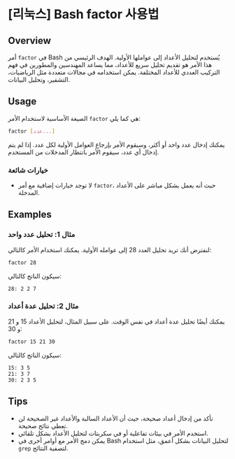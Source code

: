 # [리눅스] Bash factor 사용법

## Overview
أمر `factor` في Bash يُستخدم لتحليل الأعداد إلى عواملها الأولية. الهدف الرئيسي من هذا الأمر هو تقديم تحليل سريع للأعداد، مما يساعد المهندسين والمطورين في فهم التركيب العددي للأعداد المختلفة. يمكن استخدامه في مجالات متعددة مثل الرياضيات، التشفير، وتحليل البيانات.

## Usage
الصيغة الأساسية لاستخدام الأمر `factor` هي كما يلي:

```bash
factor [عدد...]
```

يمكنك إدخال عدد واحد أو أكثر، وسيقوم الأمر بإرجاع العوامل الأولية لكل عدد. إذا لم يتم إدخال أي عدد، سيقوم الأمر بانتظار المدخلات من المستخدم.

### خيارات شائعة
- لا توجد خيارات إضافية مع أمر `factor`، حيث أنه يعمل بشكل مباشر على الأعداد المدخلة.

## Examples
### مثال 1: تحليل عدد واحد
لنفترض أنك تريد تحليل العدد 28 إلى عوامله الأولية. يمكنك استخدام الأمر كالتالي:

```bash
factor 28
```

سيكون الناتج كالتالي:

```
28: 2 2 7
```

### مثال 2: تحليل عدة أعداد
يمكنك أيضًا تحليل عدة أعداد في نفس الوقت. على سبيل المثال، لتحليل الأعداد 15 و 21 و 30:

```bash
factor 15 21 30
```

سيكون الناتج كالتالي:

```
15: 3 5
21: 3 7
30: 2 3 5
```

## Tips
- تأكد من إدخال أعداد صحيحة، حيث أن الأعداد السالبة والأعداد غير الصحيحة لن تعطي نتائج صحيحة.
- استخدم الأمر في بيئات تفاعلية أو في سكربتات لتحليل الأعداد بشكل تلقائي.
- يمكن دمج الأمر مع أوامر أخرى في Bash لتحليل البيانات بشكل أعمق، مثل استخدام `grep` لتصفية النتائج.